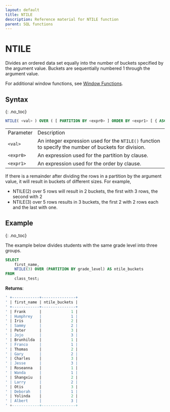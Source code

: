 ```yaml
---
layout: default
title: NTILE 
description: Reference material for NTILE function
parent: SQL functions
---
```


# NTILE

Divides an ordered data set equally into the number of buckets specified by the argument value. Buckets are sequentially numbered 1 through the argument value. 

For additional window functions, see [Window Functions](./window-functions.md).

## Syntax
{: .no_toc}

```sql
NTILE( <val> ) OVER ( [ PARTITION BY <expr0> ] ORDER BY <expr1> [ { ASC | DESC } ] )
```

|           |                                                 |
| :--------- | :----------------------------------------------- |
| Parameter | Description                                     |
| `<val>`   | An integer expression used for the `NTILE()` function to specify the number of buckets for division.    |
| `<expr0>` | An expression used for the partition by clause. |
| `<expr1>` | An expression used for the order by clause. |

If there is a remainder after dividing the rows in a partition by the argument value, it will result in buckets of different sizes. For example, 
- NTILE(2) over 5 rows will result in 2 buckets, the first with 3 rows, the second with 2
- NTILE(3) over 5 rows results in 3 buckets, the first 2 with 2 rows each and the last with one. 

## Example
{: .no_toc}

The example below divides students with the same grade level into three groups. 

```sql
SELECT
	first_name,
	NTILE(3) OVER (PARTITION BY grade_level) AS ntile_buckets
FROM
	class_test;
```

**Returns**:

```sql
' +------------+---------------+
' | first_name | ntile_buckets | 
' +------------+---------------+
' | Frank      |             1 |
' | Humphrey   |             1 |
' | Iris       |             2 |
' | Sammy      |             2 |
' | Peter      |             3 |
' | Jojo       |             3 |
' | Brunhilda  |             1 |
' | Franco     |             1 |
' | Thomas     |             2 |
' | Gary       |             2 |
' | Charles    |             3 |
' | Jesse      |             3 |
' | Roseanna   |             1 |
' | Wanda      |             1 |
' | Shangxiu   |             2 |
' | Larry      |             2 |
' | Otis       |             3 |
' | Deborah    |             1 |
' | Yolinda    |             2 |
' | Albert     |             3 | 
' +------------+---------------+
```
